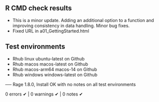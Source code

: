## R CMD check results

* This is a minor update. Adding an additional option to a function and improving consistency in data handling. Minor bug fixes.
* Fixed URL in a01_GettingStarted.html

## Test environments

- Rhub linux ubuntu-latest on Github
- Rhub macos macos-latest on Github
- Rhub macos-arm64 macos-14 on Github
- Rhub windows windows-latest on Github

── Rage 1.8.0, Install OK with no notes on all test environments

0 errors ✔ | 0 warnings ✔ | 0 notes ✔